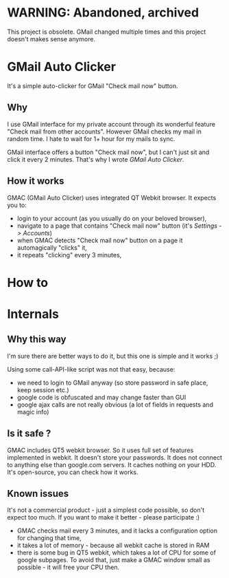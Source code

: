 # WARNING: Abandoned, archived
This project is obsolete. GMail changed multiple times and this project doesn't makes sense anymore.

# GMail Auto Clicker

It's a simple auto-clicker for GMail "Check mail now" button.

## Why

I use GMail interface for my private account through its wonderful feature "Check mail from other accounts".
However GMail checks my mail in random time. I hate to wait for 1+ hour for my mails to sync.

GMail interface offers a button "Check mail now", but I can't just sit and click it every 2 minutes. That's why I wrote *GMail Auto Clicker*.

## How it works

GMAC (GMail Auto Clicker) uses integrated QT Webkit browser. It expects you to:
* login to your account (as you usually do on your beloved browser),
* navigate to a page that contains "Check mail now" button (it's *Settings -> Accounts*)
* when GMAC detects "Check mail now" button on a page it automagically "clicks" it,
* it repeats "clicking" every 3 minutes,

# How to



# Internals

## Why this way

I'm sure there are better ways to do it, but this one is simple and it works ;)

Using some call-API-like script was not that easy, because:
* we need to login to GMail anyway (so store password in safe place, keep session etc.)
* google code is obfuscated and may change faster than GUI
* google ajax calls are not really obvious (a lot of fields in requests and magic info)

## Is it safe ?

GMAC includes QT5 webkit browser. So it uses full set of features implemented in webkit.
It doesn't store your passwords. It does not connect to anything else than google.com servers. It caches nothing on your HDD.
It's open-source, you can check how it works.

## Known issues
It's not a commercial product - just a simplest code possible, so don't expect too much. If you want to make it better - please participate :)

* GMAC checks mail every 3 minutes, and it lacks a configuration option for changing that time,
* it takes a lot of memory - because all webkit cache is stored in RAM
* there is some bug in QT5 webkit, which takes a lot of CPU for some of google subpages. To avoid that, just make a GMAC window small as possible - it will free your CPU then.
